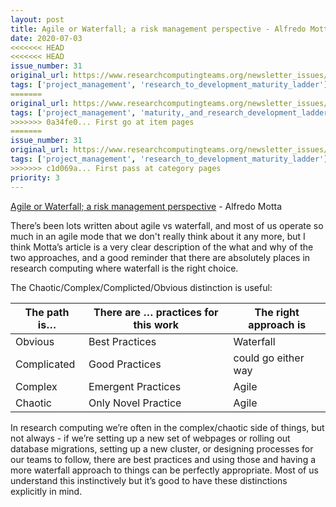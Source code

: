 ```yaml
---
layout: post
title: Agile or Waterfall; a risk management perspective - Alfredo Motta
date: 2020-07-03
<<<<<<< HEAD
<<<<<<< HEAD
issue_number: 31
original_url: https://www.researchcomputingteams.org/newsletter_issues/0031
tags: ['project_management', 'research_to_development_maturity_ladder']
=======
original_url: https://www.researchcomputingteams.org/newsletter_issues/0031
tags: ['project_management', 'maturity,_and_research_development_ladder']
>>>>>>> 0a34fe0... First go at item pages
=======
issue_number: 31
original_url: https://www.researchcomputingteams.org/newsletter_issues/0031
tags: ['project_management', 'research_to_development_maturity_ladder']
>>>>>>> c1d069a... First pass at category pages
priority: 3
---
```


<!-- markdownlint-disable MD033 -->
<!-- markdownlint-disable MD041 -->
<!-- markdownlint-disable MD049 -->

[Agile or Waterfall; a risk management perspective](http://www.alfredo.motta.name/agile-or-waterfall-a-risk-management-perspective/) - Alfredo Motta

There’s been lots written about agile vs waterfall, and most of us operate so much in an agile mode that we don't really think about it any more, but I think Motta’s article is a very clear description of the what and why of the two approaches, and a good reminder that there are absolutely places in research computing where waterfall is the right choice.

The Chaotic/Complex/Complicted/Obvious distinction is useful:

| The path is… | There are … practices for this work | The right approach is |
| ------------ | ----------------------------------- | --------------------- |
| Obvious      | Best Practices                      | Waterfall             |
| Complicated  | Good Practices                      | could go either way   |
| Complex      | Emergent Practices                  | Agile                 |
| Chaotic      | Only Novel Practice                 | Agile                 |

In research computing we’re often in the complex/chaotic side of things, but not always - if we’re setting up a new set of webpages or rolling out database migrations, setting up a new cluster, or designing processes for our teams to follow, there are best practices and using those and having a more waterfall approach to things can be perfectly appropriate.  Most of us understand this instinctively but it’s good to have these distinctions explicitly in mind.